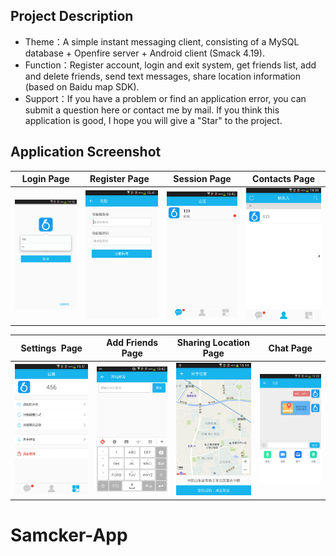 Project Description
-------
* Theme：A simple instant messaging client, consisting of a MySQL database + Openfire server + Android client (Smack 4.19).
* Function：Register account, login and exit system, get friends list, add and delete friends, send text messages, share location information (based on Baidu map SDK).
* Support：If you have a problem or find an application error, you can submit a question here or contact me by mail. If you think this application is good, I hope you will give a "Star" to the project.


Application Screenshot
-------
|  Login Page | Register Page  | Session Page | Contacts Page |
|:-----------:|:--------------:|:------------:|:-------------:|
|![](app-image/im1.png) | ![](app-image/im2.png) | ![](app-image/im3.png) |![](app-image/im4.png) |

|  Settings  Page | Add Friends Page | Sharing Location Page | Chat Page |
|:---------------:|:----------------:|:---------------------:|:---------:|
|![](app-image/im5.png) | ![](app-image/im6.png) | ![](app-image/im7.png) |![](app-image/im8.png) |














# Samcker-App
